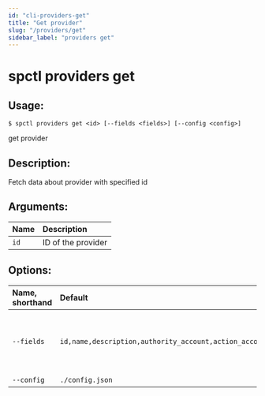 ```yaml
---
id: "cli-providers-get"
title: "Get provider"
slug: "/providers/get"
sidebar_label: "providers get"
---
```


# spctl providers get

## Usage:

```shell
$ spctl providers get <id> [--fields <fields>] [--config <config>]
```

get provider

## Description:

Fetch data about provider with specified id

## Arguments:

|**Name**|**Description**|
| :- | :- |
|`id`|ID of the provider|

## Options:

|**Name, shorthand**|**Default**|**Description**|
| :- | :- | :- |
|`--fields`|`id,name,description,authority_account,action_account`|A comma-separated list of fields `id, name, description, authority_account, action_account, modified_date`
|`--config`|`./config.json`|Path to a config file|